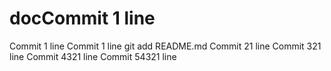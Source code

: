 # docCommit 1 line
Commit 1 line
Commit 1 line git add README.md
Commit 21 line
Commit 321 line
Commit 4321 line
Commit 54321 line
